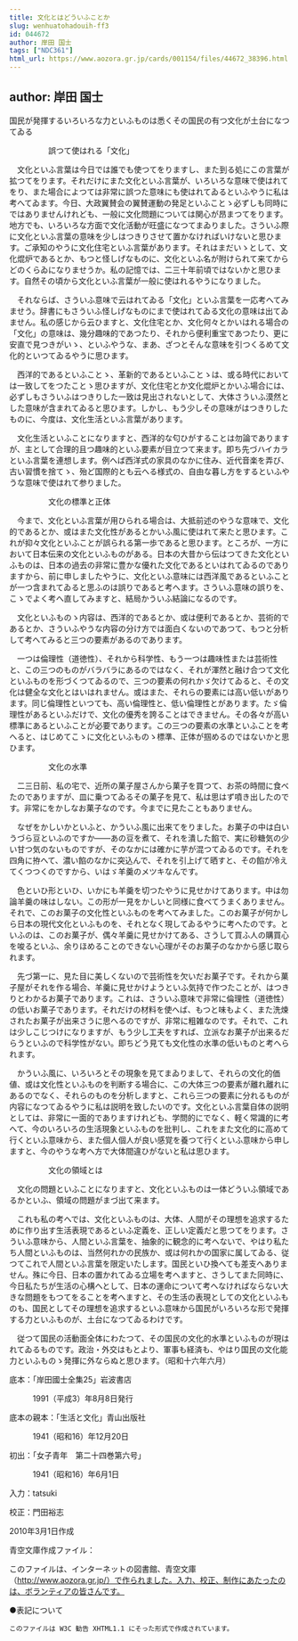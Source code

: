 ```yaml
---
title: 文化とはどういふことか
slug: wenhuatohadouih-ff3
id: 044672
author: 岸田 国士
tags: ["NDC361"]
html_url: https://www.aozora.gr.jp/cards/001154/files/44672_38396.html
---
```


## author: 岸田 国士

国民が発揮するいろいろな力といふものは悉くその国民の有つ文化が土台になつてゐる





　　　　　誤つて使はれる「文化」



　文化といふ言葉は今日では誰でも使つてをりますし、また到る処にこの言葉が拡つてをります。それだけにまた文化といふ言葉が、いろいろな意味で使はれてをり、また場合によつては非常に誤つた意味にも使はれてゐるといふやうに私は考へてゐます。今日、大政翼賛会の翼賛運動の発足といふことゝ必ずしも同時にではありませんけれども、一般に文化問題については関心が昂まつてをります。地方でも、いろいろな方面で文化活動が旺盛になつてまゐりました。さういふ際に文化といふ言葉の意味を少しはつきりさせて置かなければいけないと思ひます。ご承知のやうに文化住宅といふ言葉があります。それはまだいゝとして、文化焜炉であるとか、もつと怪しげなものに、文化といふ名が附けられて来てからどのくらゐになりませうか。私の記憶では、二三十年前頃ではないかと思ひます。自然その頃から文化といふ言葉が一般に使はれるやうになりました。

　それならば、さういふ意味で云はれてゐる「文化」といふ言葉を一応考へてみませう。辞書にもさういふ怪しげなものにまで使はれてゐる文化の意味は出てゐません。私の感じから云ひますと、文化住宅とか、文化何々とかいはれる場合の「文化」の意味は、幾分趣味的であつたり、それから便利重宝であつたり、更に安直で見つきがいゝ、といふやうな、まあ、ざつとそんな意味を引つくるめて文化的といつてゐるやうに思ひます。

　西洋的であるといふことゝ、革新的であるといふことゝは、或る時代においては一致してをつたことゝ思ひますが、文化住宅とか文化焜炉とかいふ場合には、必ずしもさういふはつきりした一致は見出されないとして、大体さういふ漠然とした意味が含まれてゐると思ひます。しかし、もう少しその意味がはつきりしたものに、今度は、文化生活といふ言葉があります。

　文化生活といふことになりますと、西洋的な匂ひがすることは勿論でありますが、主として合理的且つ趣味的といふ要素が目立つて来ます。即ち先づハイカラといふ言葉を連想します。例へば西洋式の家具のなかに住み、近代音楽を弄び、古い習慣を捨てゝ、殆ど国際的とも云へる様式の、自由な暮し方をするといふやうな意味で使はれて参りました。



　　　　　文化の標準と正体



　今まで、文化といふ言葉が用ひられる場合は、大抵前述のやうな意味で、文化的であるとか、或はまた文化性があるとかいふ風に使はれて来たと思ひます。これが抑々文化といふことが誤られる第一歩であると思ひます。ところが、一方において日本伝来の文化といふものがある。日本の大昔から伝はつてきた文化といふものは、日本の過去の非常に豊かな優れた文化であるといはれてゐるのでありますから、前に申しましたやうに、文化といふ意味には西洋風であるといふことが一つ含まれてゐると思ふのは誤りであると考へます。さういふ意味の誤りを、こゝでよく考へ直してみますと、結局かういふ結論になるのです。

　文化といふものゝ内容は、西洋的であるとか、或は便利であるとか、芸術的であるとか、さういふやうな内容の分け方では面白くないのであつて、もつと分析して考へてみると三つの要素があるのであります。

　一つは倫理性（道徳性）、それから科学性、もう一つは趣味性または芸術性と、この三つのものがバラバラにあるのではなく、それが渾然と融け合つて文化といふものを形づくつてゐるので、三つの要素の何れかゞ欠けてゐると、その文化は健全な文化とはいはれません。或はまた、それらの要素には高い低いがあります。同じ倫理性といつても、高い倫理性と、低い倫理性とがあります。たゞ倫理性があるといふだけで、文化の優秀を誇ることはできません。その各々が高い標準にあるといふことが必要であります。この三つの要素の水準といふことを考へると、はじめてこゝに文化といふものゝ標準、正体が掴めるのではないかと思ひます。



　　　　　文化の水準



　二三日前、私の宅で、近所の菓子屋さんから菓子を買つて、お茶の時間に食べたのでありますが、皿に乗つてゐるその菓子を見て、私は思はず噴き出したのです。非常にをかしなお菓子なのです。今までに見たこともありません。

　なぜをかしいかといふと、かういふ風に出来てをりました。お菓子の中は白いうづら豆といふのですか――あの豆を煮て、それを潰した餡で、実に砂糖気の少い甘つ気のないものですが、そのなかには確かに芋が混つてゐるのです。それを四角に拵へて、濃い餡のなかに突込んで、それを引上げて晒すと、その餡が冷えてくつつくのですから、いはゞ羊羹のメツキなんです。

　色といひ形といひ、いかにも羊羹を切つたやうに見せかけてあります。中は勿論羊羹の味はしない。この形が一見をかしいと同様に食べてうまくありません。それで、このお菓子の文化性といふものを考へてみました。このお菓子が何かしら日本の現代文化といふものを、それとなく現してゐるやうに考へたのです。といふのは、このお菓子が、偶々羊羹に見せかけてある、さうして買ふ人の購買心を唆るといふ、余りほめることのできない心理がそのお菓子のなかから感じ取られます。

　先づ第一に、見た目に美しくないので芸術性を欠いだお菓子です。それから菓子屋がそれを作る場合、羊羹に見せかけようといふ気持で作つたことが、はつきりとわかるお菓子であります。これは、さういふ意味で非常に倫理性（道徳性）の低いお菓子であります。それだけの材料を使へば、もつと味もよく、また洗煉されたお菓子が出来さうに思へるのですが、非常に粗雑なのです。それで、これは少しこじつけになりますが、もう少し工夫をすれば、立派なお菓子が出来るだらうといふので科学性がない。即ちどう見ても文化性の水準の低いものと考へられます。

　かういふ風に、いろいろとその現象を見てまゐりまして、それらの文化的価値、或は文化性といふものを判断する場合に、この大体三つの要素が離れ離れにあるのでなく、それらのものを分析しますと、これら三つの要素に分れるものが内容になつてゐるやうに私は説明を致したいのです。文化といふ言葉自体の説明としては、非常に一面的でありますけれども、学問的にでなく、軽く常識的に考へて、今のいろいろの生活現象といふものを批判し、これをまた文化的に高めて行くといふ意味から、また個人個人が良い感覚を養つて行くといふ意味から申しますと、今のやうな考へ方で大体間違ひがないと私は思ひます。



　　　　　文化の領域とは



　文化の問題といふことになりますと、文化といふものは一体どういふ領域であるかといふ、領域の問題がまづ出て来ます。

　これも私の考へでは、文化といふものは、大体、人間がその理想を追求するために作り出す生活表現であるといふ定義を、正しい定義だと思つてをります。さういふ意味から、人間といふ言葉を、抽象的に観念的に考へないで、やはり私たち人間といふものは、当然何れかの民族か、或は何れかの国家に属してゐる、従つてこれで人間といふ言葉を限定いたします。国民といひ換へても差支へありません。殊に今日、日本の置かれてゐる立場を考へますと、さうしてまた同時に、今日私たちが生活の心構へとして、日本の運命について考へなければならない大きな問題をもつてをることを考へますと、その生活の表現としての文化といふものも、国民としてその理想を追求するといふ意味から国民がいろいろな形で発揮する力といふものが、土台になつてゐるわけです。

　従つて国民の活動面全体にわたつて、その国民の文化的水準といふものが現はれてゐるものです。政治・外交はもとより、軍事も経済も、やはり国民の文化能力といふものゝ発揮に外ならぬと思ひます。（昭和十六年六月）













底本：「岸田國士全集25」岩波書店


　　　1991（平成3）年8月8日発行

底本の親本：「生活と文化」青山出版社

　　　1941（昭和16）年12月20日

初出：「女子青年　第二十四巻第六号」

　　　1941（昭和16）年6月1日

入力：tatsuki

校正：門田裕志

2010年3月1日作成

青空文庫作成ファイル：

このファイルは、インターネットの図書館、青空文庫（http://www.aozora.gr.jp/）で作られました。入力、校正、制作にあたったのは、ボランティアの皆さんです。











●表記について


	このファイルは W3C 勧告 XHTML1.1 にそった形式で作成されています。